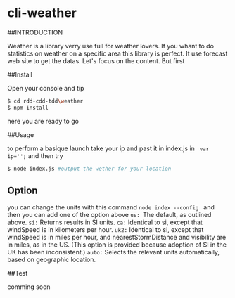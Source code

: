 # cli-weather

##INTRODUCTION

Weather is a library verry use full for weather lovers. If you whant to do statistics
on weather on a specific area this library is perfect. It use forecast web site to get the datas. Let's focus on the content.
But first 

##Install

Open your console and tip

```bash
$ cd rdd-cdd-tdd\weather
$ npm install
```
here you are ready to go

##Usage

to perform a basique launch take your ip and past it in index.js in
 ``` var ip='';```
and then try
```bash
$ node index.js #output the wether for your location
```

## Option
you can change the units with this command
```node index --config ``` and then you can add one of the option above
```us: ```The default, as outlined above.
```si:``` Returns results in SI units.
```ca:``` Identical to si, except that windSpeed is in kilometers per hour.
```uk2:``` Identical to si, except that windSpeed is in miles per hour, and nearestStormDistance and visibility are in miles, as in the US. (This option is provided because adoption of SI in the UK has been inconsistent.)
```auto:``` Selects the relevant units automatically, based on geographic location.

##Test

comming soon